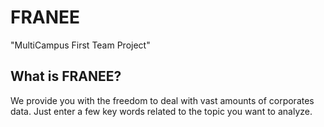 # FRANEE
"MultiCampus First Team Project"

## What is FRANEE?
We provide you with the freedom to deal with vast amounts of corporates data. Just enter a few key words related to the topic you want to analyze.





